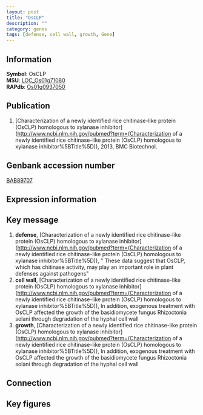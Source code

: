 ```yaml
---
layout: post
title: "OsCLP"
description: ""
category: genes
tags: [defense, cell wall, growth, Gene]
---
```


## Information
__Symbol__: OsCLP  
__MSU__: [LOC_Os01g71080](http://rice.plantbiology.msu.edu/cgi-bin/ORF_infopage.cgi?orf=LOC_Os01g71080)  
__RAPdb__: [Os01g0937050](http://rapdb.dna.affrc.go.jp/viewer/gbrowse_details/irgsp1?name=Os01g0937050)  

## Publication
1. [Characterization of a newly identified rice chitinase-like protein (OsCLP) homologous to xylanase inhibitor](http://www.ncbi.nlm.nih.gov/pubmed?term=(Characterization of a newly identified rice chitinase-like protein (OsCLP) homologous to xylanase inhibitor%5BTitle%5D)), 2013, BMC Biotechnol.

## Genbank accession number
[BAB89707](http://www.ncbi.nlm.nih.gov/nuccore/BAB89707)

## Expression information

## Key message
1. __defense__, [Characterization of a newly identified rice chitinase-like protein (OsCLP) homologous to xylanase inhibitor](http://www.ncbi.nlm.nih.gov/pubmed?term=(Characterization of a newly identified rice chitinase-like protein (OsCLP) homologous to xylanase inhibitor%5BTitle%5D)), " These data suggest that OsCLP, which has chitinase activity, may play an important role in plant defenses against pathogens"
2. __cell wall__, [Characterization of a newly identified rice chitinase-like protein (OsCLP) homologous to xylanase inhibitor](http://www.ncbi.nlm.nih.gov/pubmed?term=(Characterization of a newly identified rice chitinase-like protein (OsCLP) homologous to xylanase inhibitor%5BTitle%5D)),  In addition, exogenous treatment with OsCLP affected the growth of the basidiomycete fungus Rhizoctonia solani through degradation of the hyphal cell wall
3. __growth__, [Characterization of a newly identified rice chitinase-like protein (OsCLP) homologous to xylanase inhibitor](http://www.ncbi.nlm.nih.gov/pubmed?term=(Characterization of a newly identified rice chitinase-like protein (OsCLP) homologous to xylanase inhibitor%5BTitle%5D)),  In addition, exogenous treatment with OsCLP affected the growth of the basidiomycete fungus Rhizoctonia solani through degradation of the hyphal cell wall

## Connection

## Key figures


